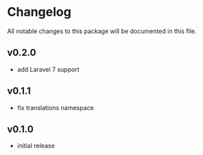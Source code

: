 # Changelog

All notable changes to this package will be documented in this file.

## v0.2.0

- add Laravel 7 support

## v0.1.1

* fix translations namespace

## v0.1.0

* initial release